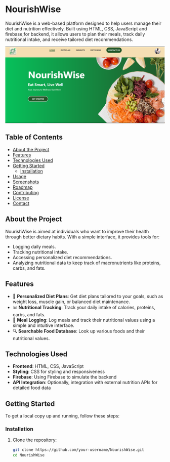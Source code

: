 # NourishWise

NourishWise is a web-based platform designed to help users manage their diet and nutrition effectively. Built using HTML, CSS, JavaScript and firebase;for backend, it allows users to plan their meals, track daily nutritional intake, and receive tailored diet recommendations.

![NourishWise Banner](./assets/hero.png)

## Table of Contents

- [About the Project](#about-the-project)
- [Features](#features)
- [Technologies Used](#technologies-used)
- [Getting Started](#getting-started)
  - [Installation](#installation)
- [Usage](#usage)
- [Screenshots](#screenshots)
- [Roadmap](#roadmap)
- [Contributing](#contributing)
- [License](#license)
- [Contact](#contact)

## About the Project

NourishWise is aimed at individuals who want to improve their health through better dietary habits. With a simple interface, it provides tools for:

- Logging daily meals.
- Tracking nutritional intake.
- Accessing personalized diet recommendations.
- Analyzing nutritional data to keep track of macronutrients like proteins, carbs, and fats.

## Features

- 🥗 **Personalized Diet Plans**: Get diet plans tailored to your goals, such as weight loss, muscle gain, or balanced diet maintenance.
- 📊 **Nutritional Tracking**: Track your daily intake of calories, proteins, carbs, and fats.
- 🍲 **Meal Logging**: Log meals and track their nutritional values using a simple and intuitive interface.
- 🔍 **Searchable Food Database**: Look up various foods and their nutritional values.

## Technologies Used

- **Frontend**: HTML, CSS, JavaScript
- **Styling**: CSS for styling and responsiveness
- **Firebase**: Using Firebase to simulate the backend
- **API Integration**: Optionally, integration with external nutrition APIs for detailed food data

## Getting Started

To get a local copy up and running, follow these steps:

### Installation

1. Clone the repository:

   ```bash
   git clone https://github.com/your-username/NourishWise.git
   cd NourishWise
